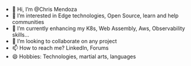 - 👋 Hi, I’m @Chris Mendoza
- 👀 I’m interested in Edge technologies, Open Source, learn and help communities
- 🌱 I’m currently enhancing my K8s, Web Assembly,  Aws, Observability skills...
- 💞️ I’m looking to collaborate on any project
- 📫 How to reach me? LinkedIn, Forums
- 😄 Hobbies: Technologies, martial arts, languages

<!---
ir0ck21/ir0ck21 is a ✨ special ✨ repository because its `README.md` (this file) appears on your GitHub profile.
You can click the Preview link to take a look at your changes.
--->
